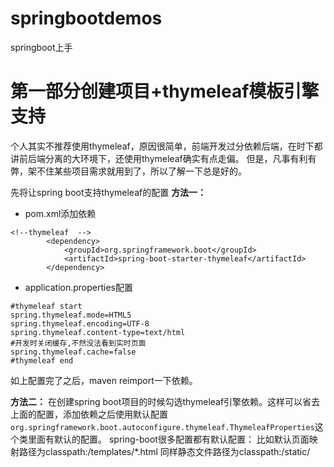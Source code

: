 # springbootdemos
springboot上手

# 第一部分创建项目+thymeleaf模板引擎支持
个人其实不推荐使用thymeleaf，原因很简单，前端开发过分依赖后端，在时下都讲前后端分离的大环境下，还使用thymeleaf确实有点走偏。
但是，凡事有利有弊，架不住某些项目需求就用到了，所以了解一下总是好的。

先将让spring boot支持thymeleaf的配置
**方法一：**
- pom.xml添加依赖
```
<!--thymeleaf  -->
		<dependency>
			<groupId>org.springframework.boot</groupId>
			<artifactId>spring-boot-starter-thymeleaf</artifactId>
		</dependency>
```
- application.properties配置
```
#thymeleaf start
spring.thymeleaf.mode=HTML5
spring.thymeleaf.encoding=UTF-8
spring.thymeleaf.content-type=text/html
#开发时关闭缓存,不然没法看到实时页面
spring.thymeleaf.cache=false
#thymeleaf end
```
如上配置完了之后，maven reimport一下依赖。



**方法二：**
在创建spring boot项目的时候勾选thymeleaf引擎依赖。这样可以省去上面的配置，添加依赖之后使用默认配置
`org.springframework.boot.autoconfigure.thymeleaf.ThymeleafProperties`这个类里面有默认的配置。
spring-boot很多配置都有默认配置：
比如默认页面映射路径为classpath:/templates/*.html
同样静态文件路径为classpath:/static/
